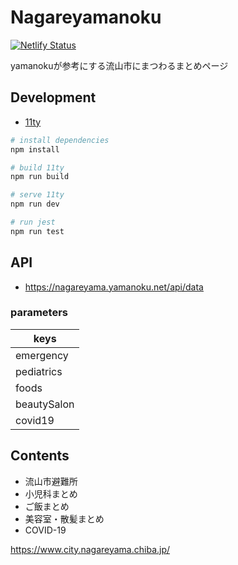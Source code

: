 # Nagareyamanoku

[![Netlify Status](https://api.netlify.com/api/v1/badges/468fb8d4-2027-4906-8de2-2b150f8bfb07/deploy-status)](https://app.netlify.com/sites/nagareyamanoku/deploys)

yamanokuが参考にする流山市にまつわるまとめページ

## Development
- [11ty](https://github.com/11ty/eleventy/)

```bash
# install dependencies
npm install

# build 11ty
npm run build

# serve 11ty
npm run dev

# run jest
npm run test
```

## API
- https://nagareyama.yamanoku.net/api/data

### parameters
| keys |
| --- |
| emergency |
| pediatrics |
| foods |
| beautySalon |
| covid19 |

## Contents
- 流山市避難所
- 小児科まとめ
- ご飯まとめ
- 美容室・散髪まとめ
- COVID-19

https://www.city.nagareyama.chiba.jp/

